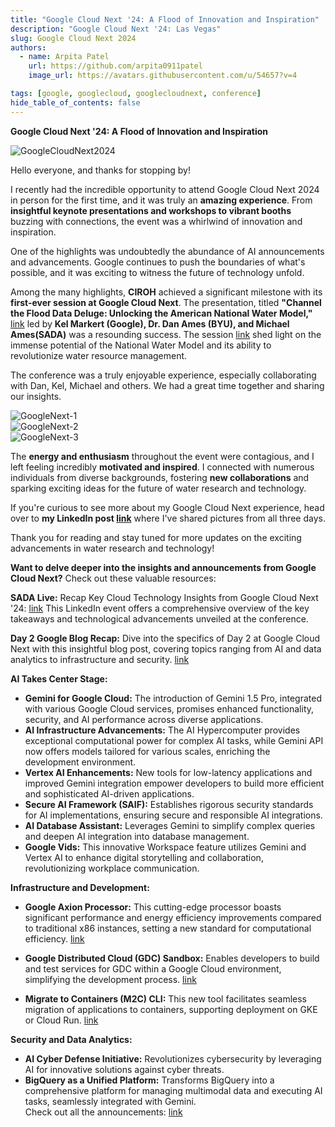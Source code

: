 ```yaml
---
title: "Google Cloud Next '24: A Flood of Innovation and Inspiration"
description: "Google Cloud Next '24: Las Vegas"
slug: Google Cloud Next 2024
authors:
  - name: Arpita Patel
    url: https://github.com/arpita0911patel
    image_url: https://avatars.githubusercontent.com/u/54657?v=4

tags: [google, googlecloud, googlecloudnext, conference]
hide_table_of_contents: false
---
```


**Google Cloud Next '24: A Flood of Innovation and Inspiration**


 <div className="hero-image" style={{ textAlign: 'center' }}>
        <img src="/img/GoogleCloudNext2024.png" alt="GoogleCloudNext2024" style={{ width: '80%' }} />
</div>


Hello everyone, and thanks for stopping by!

I recently had the incredible opportunity to attend Google Cloud Next 2024 in person for the first time, and it was truly an **amazing experience**. From **insightful keynote presentations and workshops to vibrant booths** buzzing with connections, the event was a whirlwind of innovation and inspiration.

One of the highlights was undoubtedly the abundance of AI announcements and advancements. Google continues to push the boundaries of what's possible, and it was exciting to witness the future of technology unfold.

Among the many highlights, **CIROH** achieved a significant milestone with its **first-ever session at Google Cloud Next**. The presentation, titled **"Channel the Flood Data Deluge: Unlocking the American National Water Model,"** [link](https://cloud.withgoogle.com/next/session-library?session=DEV209&utm_source=copylink&utm_medium=unpaidsoc&utm_campaign=FY24-Q2-global-ENDM33-physicalevent-er-next-2024-mc&utm_content=next-homepage-social-share&utm_term=-#all> ) led by **Kel Markert (Google), Dr. Dan Ames (BYU), and Michael Ames(SADA)** was a resounding success. The session [link](https://assets.swoogo.com/uploads/3771985-6615e3b5da2cf.pdf) shed light on the immense potential of the National Water Model and its ability to revolutionize water resource management.

The conference was a truly enjoyable experience, especially collaborating with Dan, Kel, Michael and others. We had a great time  together and sharing our insights.

<div className="hero-image" style={{ textAlign: 'center' }}>
        <img src="/img/googlenext-1.jpeg" alt="GoogleNext-1" style={{ width: '80%' }} />
</div>

<div className="hero-image" style={{ textAlign: 'center' }}>
        <img src="/img/googlenext-2.jpeg" alt="GoogleNext-2" style={{ width: '80%' }} />
</div>

<div className="hero-image" style={{ textAlign: 'center' }}>
        <img src="/img/googlenext-3.jpeg" alt="GoogleNext-3" style={{ width: '80%' }} />
</div>

The **energy and enthusiasm** throughout the event were contagious, and I left feeling incredibly **motivated and inspired**. I connected with numerous individuals from diverse backgrounds, fostering **new collaborations** and sparking exciting ideas for the future of water research and technology.

If you're curious to see more about my Google Cloud Next experience, head over to **my LinkedIn post [link](https://www.linkedin.com/in/arpita0911patel/)** where I've shared pictures from all three days.

Thank you for reading and stay tuned for more updates on the exciting advancements in water research and technology!

**Want to delve deeper into the insights and announcements from Google Cloud Next?** Check out these valuable resources:

**SADA Live:** Recap Key Cloud Technology Insights from Google Cloud Next '24: [link](https://www.linkedin.com/events/sadalive-recapkeycloudtechnolog7181342146724073472/)
This LinkedIn event offers a comprehensive overview of the key takeaways and technological advancements unveiled at the conference.

**Day 2 Google Blog Recap:** Dive into the specifics of Day 2 at Google Cloud Next with this insightful blog post, covering topics ranging from AI and data analytics to infrastructure and security. [link](<https://cloud.google.com/blog/topics/google-cloud-next/next24-day-2-recap?utm_source=linkedin&utm_medium=unpaidsoc&utm_campaign=fy24q1-googlecloud-blog-ai-in_feed-no-brand-global&utm_content=-&utm_term=->)

**AI Takes Center Stage:**

-   **Gemini for Google Cloud:** The introduction of Gemini 1.5 Pro, integrated with various Google Cloud services, promises enhanced functionality, security, and AI performance across diverse applications.
-   **AI Infrastructure Advancements:** The AI Hypercomputer provides exceptional computational power for complex AI tasks, while Gemini API now offers models tailored for various scales, enriching the development environment.
-   **Vertex AI Enhancements:** New tools for low-latency applications and improved Gemini integration empower developers to build more efficient and sophisticated AI-driven applications.
-   **Secure AI Framework (SAIF):** Establishes rigorous security standards for AI implementations, ensuring secure and responsible AI integrations.
-   **AI Database Assistant:** Leverages Gemini to simplify complex queries and deepen AI integration into database management.
-   **Google Vids:** This innovative Workspace feature utilizes Gemini and Vertex AI to enhance digital storytelling and collaboration, revolutionizing workplace communication.

**Infrastructure and Development:**

-   **Google Axion Processor:** This cutting-edge processor boasts significant performance and energy efficiency improvements compared to traditional x86 instances, setting a new standard for computational efficiency.
[link](https://lnkd.in/g544-Tdt)

-   **Google Distributed Cloud (GDC) Sandbox:** Enables developers to build and test services for GDC within a Google Cloud environment, simplifying the development process.
[link](https://lnkd.in/gcDBFt4t)

-   **Migrate to Containers (M2C) CLI:** This new tool facilitates seamless migration of applications to containers, supporting deployment on GKE or Cloud Run.
[link](https://lnkd.in/gz_AmHCY)

**Security and Data Analytics:**

-   **AI Cyber Defense Initiative:** Revolutionizes cybersecurity by leveraging AI for innovative solutions against cyber threats.
-   **BigQuery as a Unified Platform:** Transforms BigQuery into a comprehensive platform for managing multimodal data and executing AI tasks, seamlessly integrated with Gemini.\
Check out all the announcements:  [link](https://lnkd.in/gNGYrg44)

